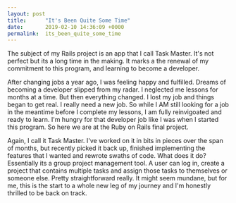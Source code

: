 ```yaml
---
layout: post
title:      "It's Been Quite Some Time"
date:       2019-02-10 14:36:09 +0000
permalink:  its_been_quite_some_time
---
```



The subject of my Rails project is an app that I call Task Master. It's not perfect but its a long time in the making. It marks a the renewal of my commitment to this program, and learning to become a developer.

After changing jobs a year ago, I was feeling happy and fulfilled. Dreams of becoming a developer slipped from my radar. I neglected me lessons for months at a time. But then everything changed. I lost my job and things began to get real. I really need a new job. So while I AM still looking for a job in the meantime before I complete my lessons, I am fully reinvigoated and ready to learn. I'm hungry for that developer job like I was when I started this program. So here we are at the Ruby on Rails final project.

Again, I call it Task Master. I've worked on it in bits in pieces over the span of months, but recently picked it back up, finished implementing the features that I wanted and rewrote swaths of code. What does it do? Essentially its a group project management tool. A user can log in, create a project that contains multiple tasks and assign those tasks to themselves or someone else. Pretty straightforward really. It might seem mundane, but for me, this is the start to a whole new leg of my journey and I'm honestly thrilled to be back on track.
